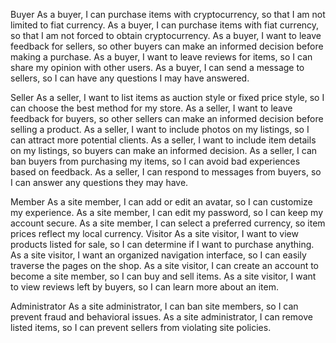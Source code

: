 Buyer
As a buyer, I can purchase items with cryptocurrency, so that I am not limited to fiat currency.
As a buyer, I can purchase items with fiat currency, so that I am not forced to obtain cryptocurrency.
As a buyer, I want to leave feedback for sellers, so other buyers can make an informed decision before making a purchase.
As a buyer, I want to leave reviews for items, so I can share my opinion with other users.
As a buyer, I can send a message to sellers, so I can have any questions I may have answered.
 
Seller
As a seller, I want to list items as auction style or fixed price style, so I can choose the best method for my store.
As a seller, I want to leave feedback for buyers, so other sellers can make an informed decision before selling a product.
As a seller, I want to include photos on my listings, so I can attract more potential clients.
As a seller, I want to include item details on my listings, so buyers can make an informed decision.
As a seller, I can ban buyers from purchasing my items, so I can avoid bad experiences based on feedback.
As a seller, I can respond to messages from buyers, so I can answer any questions they may have.
 
Member
As a site member, I can add or edit an avatar, so I can customize my experience.
As a site member, I can edit my password, so I can keep my account secure.
As a site member, I can select a preferred currency, so item prices reflect my local currency.
Visitor
As a site visitor, I want to view products listed for sale, so I can determine if I want to purchase anything.
As a site visitor, I want an organized navigation interface, so I can easily traverse the pages on the shop.
As a site visitor, I can create an account to become a site member, so I can buy and sell items.
As a site visitor, I want to view reviews left by buyers, so I can learn more about an item.

Administrator
As a site administrator, I can ban site members, so I can prevent fraud and behavioral issues.
As a site administrator, I can remove listed items, so I can prevent sellers from violating site policies.
